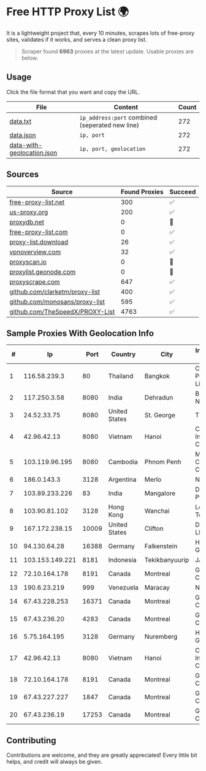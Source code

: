 
# Free HTTP Proxy List 🌍

It is a lightweight project that, every 10 minutes, scrapes lots of free-proxy sites, validates if it works, and serves a clean proxy list.


> Scraper found **6963** proxies at the latest update. Usable proxies are below.

## Usage

Click the file format that you want and copy the URL.


|File|Content|Count|
|----|-------|-----|
|[data.txt](https://raw.githubusercontent.com/themiralay/Proxy-List-World/master/data.txt)|`ip_address:port` combined (seperated new line)|272|
|[data.json](https://raw.githubusercontent.com/themiralay/Proxy-List-World/master/data.json)|`ip, port`|272|
|[data-with-geolocation.json](https://raw.githubusercontent.com/themiralay/Proxy-List-World/master/data-with-geolocation.json)|`ip, port, geolocation`|272|

## Sources

|Source|Found Proxies|Succeed|
|------|-------------|-------|
|[free-proxy-list.net](https://free-proxy-list.net)|300|✅|
|[us-proxy.org](https://www.us-proxy.org)|200|✅|
|[proxydb.net](http://proxydb.net)|0|🚫|
|[free-proxy-list.com](https://free-proxy-list.com/?page=&port=&type%5B%5D=http&type%5B%5D=https&up_time=0&search=Search)|0|✅|
|[proxy-list.download](https://www.proxy-list.download/HTTP)|26|✅|
|[vpnoverview.com](https://vpnoverview.com/privacy/anonymous-browsing/free-proxy-servers)|32|✅|
|[proxyscan.io](https://www.proxyscan.io)|0|🚫|
|[proxylist.geonode.com](https://proxylist.geonode.com/api/proxy-list?limit=300&page=1&sort_by=lastChecked&sort_type=desc&protocols=http,https)|0|🚫|
|[proxyscrape.com](https://api.proxyscrape.com/v2/?request=displayproxies&protocol=http&timeout=10000&country=all&ssl=all&anonymity=all)|647|✅|
|[github.com/clarketm/proxy-list](https://raw.githubusercontent.com/clarketm/proxy-list/master/proxy-list-raw.txt)|400|✅|
|[github.com/monosans/proxy-list](https://raw.githubusercontent.com/monosans/proxy-list/main/proxies/http.txt)|595|✅|
|[github.com/TheSpeedX/PROXY-List](https://raw.githubusercontent.com/TheSpeedX/PROXY-List/master/http.txt)|4763|✅|


## Sample Proxies With Geolocation Info

|#|Ip|Port|Country|City|Internet Service Provider|
|-|--|----|-------|----|-------------------------|
|1|116.58.239.3|80|Thailand|Bangkok|CAT Telecom Public Company Limited|
|2|117.250.3.58|8080|India|Dehradun|Bharat Sanchar Nigam Ltd|
|3|24.52.33.75|8080|United States|St. George|TDS TELECOM|
|4|42.96.42.13|8080|Vietnam|Hanoi|CMC Telecom Infrastructure Company|
|5|103.119.96.195|8080|Cambodia|Phnom Penh|Mega Truenet Communication Co., Ltd.|
|6|186.0.143.3|3128|Argentina|Merlo|NORTECH|
|7|103.89.233.226|83|India|Mangalore|Deenet Services Pvt Ltd|
|8|103.90.81.102|3128|Hong Kong|Wanchai|Lonlife Technology Co.|
|9|167.172.238.15|10009|United States|Clifton|DigitalOcean, LLC|
|10|94.130.64.28|16388|Germany|Falkenstein|Hetzner Online GmbH|
|11|103.153.149.221|8181|Indonesia|Tekikbanyuurip|JARINGANKU|
|12|72.10.164.178|8191|Canada|Montreal|GloboTech Communications|
|13|190.6.23.219|999|Venezuela|Maracay|Net Uno|
|14|67.43.228.253|16371|Canada|Montreal|GloboTech Communications|
|15|67.43.236.20|4283|Canada|Montreal|GloboTech Communications|
|16|5.75.164.195|3128|Germany|Nuremberg|Hetzner Online GmbH|
|17|42.96.42.13|8080|Vietnam|Hanoi|CMC Telecom Infrastructure Company|
|18|72.10.164.178|8191|Canada|Montreal|GloboTech Communications|
|19|67.43.227.227|1847|Canada|Montreal|GloboTech Communications|
|20|67.43.236.19|17253|Canada|Montreal|GloboTech Communications|



## Contributing

Contributions are welcome, and they are greatly appreciated! Every
little bit helps, and credit will always be given.

